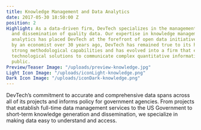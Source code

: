 ```yaml
---
title: Knowledge Management and Data Analytics
date: 2017-05-30 18:50:00 Z
position: 2
Highlight: As a data-driven firm, DevTech specializes in the management, analysis,
  and dissemination of quality data. Our expertise in knowledge management and data
  analytics has placed DevTech at the forefront of open data initiatives. Founded
  by an economist over 30 years ago, DevTech has remained true to its heritage of
  strong methodological capabilities and has evolved into a firm that employs advanced
  technological solutions to communicate complex quantitative information to the general
  public.
Preview/Teaser Image: "/uploads/preview-knowledge.jpg"
Light Icon Image: "/uploads/iconLight-knowledge.png"
Dark Icon Image: "/uploads/iconDark-knowledge.png"
---
```


DevTech’s commitment to accurate and comprehensive data spans across all of its projects and informs policy for government agencies. From projects that establish full-time data management services to the US Government to short-term knowledge generation and dissemination, we specialize in making data easy to understand and access.  